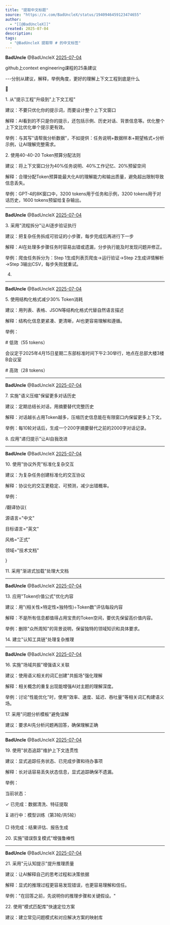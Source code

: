```yaml
---
title: "提取中文标题"
source: "https://x.com/BadUncleX/status/1940946459123474655"
author:
  - "[[@BadUncleX]]"
created: 2025-07-04
description:
tags:
  - "@BadUncleX 提取带 # 的中文标签"
---
```

**BadUncle** @BadUncleX [2025-07-04](https://x.com/BadUncleX/status/1940946459123474655)

github上context engineering课程的25条建议

\---分别从建议，解释，举例角度，更好的理解上下文工程到底是什么

🧵

1\. 从"提示工程"升级到"上下文工程"

建议：不要只优化你的提示词，而要设计整个上下文窗口

解释：AI看到的不只是你的提示，还包括示例、历史对话、背景信息等。优化整个上下文比优化单个提示更有效。

举例：与其写"请帮我分析数据"，不如提供：任务说明+数据样本+期望格式+分析示例，让AI理解完整需求。

2\. 使用40-40-20 Token预算分配法则

建议：将上下文窗口分为40%任务说明、40%工作记忆、20%预留空间

解释：合理分配Token预算能最大化AI的理解能力和输出质量，避免超出限制导致信息丢失。

举例：GPT-4的8K窗口中，3200 tokens用于任务和示例，3200 tokens用于对话历史，1600 tokens预留给复杂输出。

---

**BadUncle** @BadUncleX [2025-07-04](https://x.com/BadUncleX/status/1940946461061173495)

3\. 采用"流程拆分"让AI逐步验证执行

建议：把复杂任务拆成可验证的小步骤，每步完成后再进行下一步

解释：AI在处理多步骤任务时容易出错或遗漏，分步执行能及时发现问题并修正。

举例：爬虫任务拆分为：Step 1生成列表页爬虫→运行验证→Step 2生成详情解析→Step 3输出CSV，每步失败就重试。

4.

---

**BadUncle** @BadUncleX [2025-07-04](https://x.com/BadUncleX/status/1940946463326097452)

5\. 使用结构化格式减少30% Token消耗

建议：用列表、表格、JSON等结构化格式代替自然语言描述

解释：结构化信息更紧凑、更清晰，AI也更容易理解和遵循。

举例：

\# 低效（55 tokens）

会议定于2025年4月15日星期二东部标准时间下午2:30举行，地点在总部大楼3楼B会议室

\# 高效（28 tokens）

---

**BadUncle** @BadUncleX [2025-07-04](https://x.com/BadUncleX/status/1940946465335214469)

7\. 实施"语义压缩"保留更多对话历史

建议：定期总结长对话，用摘要替代完整历史

解释：对话越长占用Token越多，压缩历史信息能在有限窗口内保留更多上下文。

举例：每10轮对话后，生成一个200字摘要替代之前的2000字对话记录。

8\. 应用"递归提示"让AI自我改进

---

**BadUncle** @BadUncleX [2025-07-04](https://x.com/BadUncleX/status/1940946469168861409)

10\. 使用"协议外壳"标准化复杂交互

建议：为复杂任务创建标准化的交互协议

解释：协议化的交互更稳定、可预测，减少出错概率。

举例：

/翻译协议{

源语言="中文"

目标语言="英文"

风格="正式"

领域="技术文档"

}

11\. 采用"渐进式加载"处理大文档

---

**BadUncle** @BadUncleX [2025-07-04](https://x.com/BadUncleX/status/1940946475007332455)

13\. 应用"Token价值公式"优化内容

建议：用"(相关性×特定性×独特性)÷Token数"评估每段内容

解释：不是所有信息都值得占用宝贵的Token空间，要优先保留高价值内容。

举例：删除"众所周知"的背景说明，保留独特的领域知识和具体要求。

14\. 建立"认知工具链"处理复杂推理

---

**BadUncle** @BadUncleX [2025-07-04](https://x.com/BadUncleX/status/1940946477716853213)

16\. 实施"场域共振"增强语义关联

建议：使用语义相关的词汇创建"共振场"强化理解

解释：相关概念的重复出现能增强AI对主题的理解深度。

举例：讨论"性能优化"时，使用"效率、速度、延迟、吞吐量"等相关词汇构建语义场。

17\. 采用"问题分析模板"避免误解

建议：要求AI先分析问题再回答，确保理解正确

---

**BadUncle** @BadUncleX [2025-07-04](https://x.com/BadUncleX/status/1940946482343051559)

19\. 使用"状态追踪"维护上下文连贯性

建议：显式追踪任务状态、已完成步骤和待办事项

解释：长对话容易丢失状态信息，显式追踪确保不遗漏。

举例：

当前状态：

✓ 已完成：数据清洗、特征提取

⏳ 进行中：模型训练（第3轮/共5轮）

□ 待完成：结果评估、报告生成

20\. 实施"错误恢复模式"增强鲁棒性

---

**BadUncle** @BadUncleX [2025-07-04](https://x.com/BadUncleX/status/1940946484880724454)

21\. 采用"元认知提示"提升推理质量

建议：让AI解释自己的思考过程和决策依据

解释：显式的推理过程更容易发现错误，也更容易理解和信任。

举例："在回答之前，先说明你的推理步骤和关键假设。"

22\. 使用"模式匹配库"快速定位方案

建议：建立常见问题模式和对应解决方案的映射库